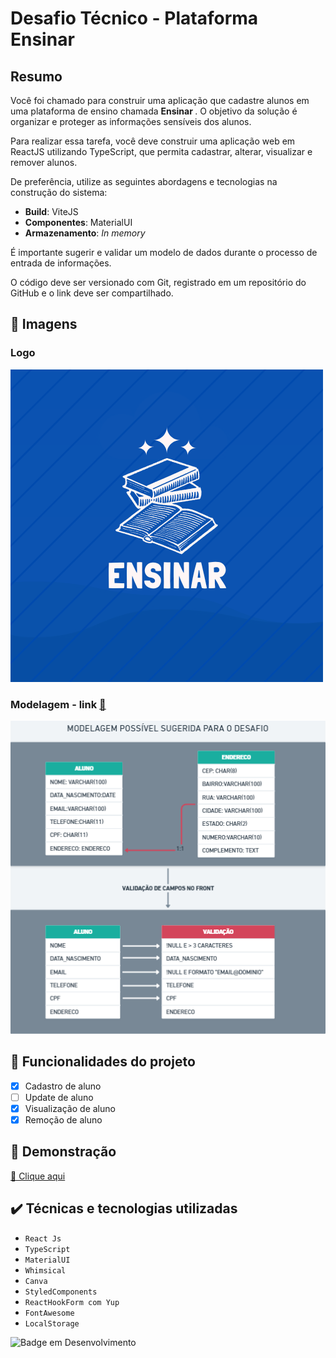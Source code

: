 # Desafio Técnico - Plataforma Ensinar

## Resumo

<p>Você foi chamado para construir uma aplicação que cadastre alunos em uma plataforma de ensino chamada <b> Ensinar </b>. O objetivo da solução é organizar e proteger as informações sensíveis dos alunos.

Para realizar essa tarefa, você deve construir uma aplicação web em ReactJS utilizando TypeScript, que permita cadastrar, alterar, visualizar e remover alunos.

De preferência, utilize as seguintes abordagens e tecnologias na construção do sistema:

- **Build**: ViteJS
- **Componentes**: MaterialUI
- **Armazenamento**: *In memory*

É importante sugerir e validar um modelo de dados durante o processo de entrada de informações.

O código deve ser versionado com Git, registrado em um repositório do GitHub e o link deve ser compartilhado.</p>

## 🔰 Imagens

### Logo

![alt text](src/static/images/logo-ensinar.png)

### Modelagem - link <a href="https://whimsical.com/plataforma-ensinar-PxSNGa428pNUvHXmoyq72n"> 🔗<a/>
![alt text](src/static/images/modelagem.png)

## 🔨 Funcionalidades do projeto

- [x] Cadastro de aluno
- [ ] Update de aluno 
- [x] Visualização de aluno
- [x] Remoção de aluno

## 📌 Demonstração
  <a href="https://main--verdant-cajeta-25570d.netlify.app/inicio"> 🔗 Clique aqui <a/>
  
## ✔️ Técnicas e tecnologias utilizadas

- ``React Js``
- ``TypeScript``
- ``MaterialUI``
- ``Whimsical``
- ``Canva``
- ``StyledComponents``
- ``ReactHookForm com Yup``
- ``FontAwesome``
- ``LocalStorage``

![Badge em Desenvolvimento](http://img.shields.io/static/v1?label=STATUS&message=EM%20DESENVOLVIMENTO&color=GREEN&style=for-the-badge)
